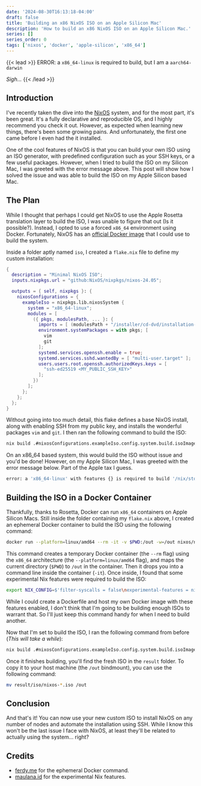 ```yaml
---
date: '2024-08-30T16:13:18-04:00'
draft: false
title: 'Building an x86 NixOS ISO on an Apple Silicon Mac'
description: 'How to build an x86 NixOS ISO on an Apple Silicon Mac.'
series: []
series_order: 0
tags: ['nixos', 'docker', 'apple-silicon', 'x86_64']
---
```


{{< lead >}}
ERROR: a `x86_64-linux` is required to build, but I am a `aarch64-darwin`

*Sigh...*
{{< /lead >}}

## Introduction
I've recently taken the dive into the [NixOS](https://nixos.org/) system, and for the most part, it's been great. It's a fully declarative and reproducible OS, and I highly recommend you check it out. However, as expected when learning new things, there's been some growing pains. And unfortunately, the first one came before I even had the it installed.

One of the cool features of NixOS is that you can build your own ISO using an ISO generator, with predefined configuration such as your SSH keys, or a few useful packages. However, when I tried to build the ISO on my Silicon Mac, I was greeted with the error message above. This post will show how I solved the issue and was able to build the ISO on my Apple Silicon based Mac.

## The Plan
While I thought that perhaps I could get NixOS to use the Apple Rosetta translation layer to build the ISO, I was unable to figure that out (Is it possible?). Instead, I opted to use a forced `x86_64` environment using Docker. Fortunately, NixOS has an [official Docker image](https://hub.docker.com/r/nixos/nix) that I could use to build the system.

Inside a folder aptly named `iso`, I created a `flake.nix` file to define my custom installation:

```nix
{
  description = "Minimal NixOS ISO";
  inputs.nixpkgs.url = "github:NixOS/nixpkgs/nixos-24.05";

  outputs = { self, nixpkgs }: {
    nixosConfigurations = {
      exampleIso = nixpkgs.lib.nixosSystem {
        system = "x86_64-linux";
        modules = [
          ({ pkgs, modulesPath, ... }: {
            imports = [ (modulesPath + "/installer/cd-dvd/installation-cd-minimal.nix") ];
            environment.systemPackages = with pkgs; [
              vim
              git
            ];
            systemd.services.openssh.enable = true;
            systemd.services.sshd.wantedBy = [ "multi-user.target" ];
            users.users.root.openssh.authorizedKeys.keys = [
              "ssh-ed25519 <MY_PUBLIC_SSH_KEY>"
            ];
          })
        ];
      };
    };
  };
}
```

Without going into too much detail, this flake defines a base NixOS install, along with enabling SSH from my public key, and installs the wonderful packages `vim` and `git`. I then ran the following command to build the ISO:
```bash
nix build .#nixosConfigurations.exampleIso.config.system.build.isoImage
```

On an x86_64 based system, this would build the ISO without issue and you'd be done! However, on my Apple Silicon Mac, I was greeted with the error message below. Part of the Apple tax I guess.

```bash
error: a 'x86_64-linux' with features {} is required to build '/nix/store/pb15l48pzy7mkl7zw7fjlv2m94jajkxj-loopback.cfg.drv', but I am a 'aarch64-darwin' with features {apple-virt, benchmark, big-parallel, nixos-test}
```

## Building the ISO in a Docker Container
Thankfully, thanks to Rosetta, Docker can run `x86_64` containers on Apple Silicon Macs. Still inside the folder containing my `flake.nix` above, I created an ephemeral Docker container to build the ISO using the following command:

```bash
docker run --platform=linux/amd64 --rm -it -v $PWD:/out -w=/out nixos/nix
```

This command creates a temporary Docker container (the `--rm` flag) using the `x86_64` architecture (the `--platform=linux/amd64` flag), and maps the current directory (`$PWD`) to `/out` in the container. Then it drops you into a command line inside the container (`-it`). Once inside, I found that some experimental Nix features were required to build the ISO:

```bash
export NIX_CONFIG=$'filter-syscalls = false\nexperimental-features = nix-command flakes'
```

While I could create a Dockerfile and host my own Docker image with these features enabled, I don't think that I'm going to be building enough ISOs to warrant that. So I'll just keep this command handy for when I need to build another.

Now that I'm set to build the ISO, I ran the following command from before (*This will take a while*):

```bash
nix build .#nixosConfigurations.exampleIso.config.system.build.isoImage
```

Once it finishes building, you'll find the fresh ISO in the `result` folder. To copy it to your host machine (the `/out` bindmount), you can use the following command:

```bash
mv result/iso/nixos-*.iso /out
```

## Conclusion
And that's it! You can now use your new custom ISO to install NixOS on any number of nodes and automate the installation using SSH. While I know this won't be the last issue I face with NixOS, at least they'll be related to actually using the system... right?

## Credits
- [ferdy.me](https://ferdy.me/building-custom-nixos-iso-via-docker/) for the ephemeral Docker command.
- [maulana.id](https://maulana.id/soft-dev/2023--08--22--00--running-nix-inside-docker-container-inside-apple-silicon/#use-nixpkgsnix-of-x86_64-arch-to-build-aarch64-nixpkgsnix) for the experimental Nix features.
